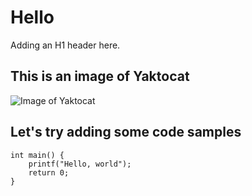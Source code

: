 # Hello
Adding an H1 header here.

## This is an image of Yaktocat
![Image of Yaktocat](https://octodex.github.com/images/yaktocat.png)

## Let's try adding some code samples
```
int main() {
    printf("Hello, world");
    return 0;
}
```

